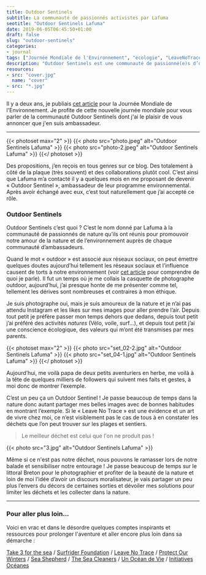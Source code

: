 ```yaml
---
title: Outdoor Sentinels
subtitle: La communauté de passionnés activistes par Lafuma
seotitle: "Outdoor Sentinels Lafuma"
date: 2019-06-05T06:45:50+01:00
draft: false
slug: "outdoor-sentinels"
categories:
- journal
tags: ["Journée Mondiale de l'Environnement", "ecologie", "LeaveNoTrace", "Leave No trace", "environnement", "avenir", "Lafuma", "Outdoor", "Outdoor sentinels", "Lafuma Outdoor Sentinels", "Outdoor Sentinel"]
description: "Outdoor Sentinels est une communauté de passionné(e)s d’outdoor qui désirent partager leurs aventures, tout en sensibilisant à la protection de ces terrains de jeu."
resources:
- src: "cover.jpg"
  name: "cover"
- src: "*.jpg"
---
```


Il y a deux ans, je publiais [cet article](https://gregorymignard.com/journee-mondiale-de-lenvironnement/) pour la Journée Mondiale de l'Environnement. Je profite de cette nouvelle journée mondiale pour vous parler de la communauté Outdoor Sentinels dont j'ai le plaisir de vous annoncer que j'en suis ambassadeur.

***

{{< photoset max="2" >}}
  {{< photo src="photo.jpeg" alt="Outdoor Sentinels Lafuma" >}}
  {{< photo src="photo-2.jpeg" alt="Outdoor Sentinels Lafuma" >}}
{{</ photoset >}}

Des propositions, j’en reçois en tous genres sur ce blog. Des totalement à côté de la plaque (très souvent) et des collaborations plutôt cool. C’est ainsi que Lafuma m’a contacté il y a quelques mois en me proposant de devenir « Outdoor Sentinel », ambassadeur de leur programme environnemental.
Après avoir échangé avec eux, c’est tout naturellement que j’ai accepté ce rôle.

### Outdoor Sentinels

Outdoor Sentinels c’est quoi ?
C’est le nom donné par Lafuma à la communauté de passionnés de nature qu’ils ont réunis pour promouvoir notre amour de la nature et de l’environnement auprès de chaque communauté d’ambassadeurs.

Quand le mot « outdoor » est associé aux réseaux sociaux, on peut émettre quelques doutes aujourd’hui tellement les réseaux sociaux et l’influence causent de torts à notre environnement (voir [cet article](https://www.lesothers.com/outdoor-burnout-cliche-photographie) pour comprendre de quoi je parle).
Il fut un temps où je me collais la casquette de photographe outdoor, aujourd’hui, j’ai presque honte de me présenter comme tel, tellement les dérives sont nombreuses et contraires à mon éthique.

Je suis photographe oui, mais je suis amoureux de la nature et je n’ai pas attendu Instagram et les likes sur mes images pour aller prendre l’air. Depuis tout petit je préfère passer mon temps dehors que dedans, depuis tout petit j’ai préféré des activités *natures* (Vélo, voile, surf...), et depuis tout petit j’ai une conscience écologique, des valeurs qui m’ont été transmises par mes parents.

{{< photoset max="2" >}}
  {{< photo src="set_02-2.jpg" alt="Outdoor Sentinels Lafuma" >}}
  {{< photo src="set_04-1.jpg" alt="Outdoor Sentinels Lafuma" >}}
{{</ photoset >}}

Aujourd’hui, me voilà papa de deux petits aventuriers en herbe, me voilà à la tête de quelques milliers de followers qui suivent mes faits et gestes, à moi donc de montrer l’exemple.

C’est un peu ça un Outdoor Sentinel ! Je passe beaucoup de temps dans la nature donc autant partager mes belles images avec de bonnes habitudes en montrant l’exemple.
Si le « Leave No Trace » est une évidence et un art de vivre chez moi, ce n’est visiblement pas le cas de tous à en constater les déchets que l’on peut trouver sur les plages et sentiers.

> Le meilleur déchet est celui que l'on ne produit pas !

{{< photo src="3.jpg" alt="Outdoor Sentinels Lafuma" >}}

Même si ce n'est pas notre déchet, nous pouvons le ramasser lors de notre balade et sensibiliser notre entourage ! Je passe beaucoup de temps sur le littoral Breton pour le photographier et profiter de la beauté de la nature et loin de moi l’idée d’avoir un discours moralisateur, je vais partager un peu plus l’envers du décors de certaines sorties et dévoiler mes solutions pour limiter les déchets et les collecter dans la nature.

***

### Pour aller plus loin...

Voici en vrac et dans le désordre quelques comptes inspirants et ressources pour prolonger l'aventure et aller encore plus loin dans sa démarche :

[Take 3 for the sea](https://www.instagram.com/take3forthesea/) / [Surfrider Foundation](https://surfrider.eu) / [Leave No Trace](https://lnt.org) / [Protect Our Winters](http://www.protectourwinters.fr) / [Sea Shepherd](http://www.seashepherd.fr) / [The Sea Cleaners](https://www.theseacleaners.org) / [Un Océan de Vie](http://www.unoceandevie.com/fr/) / [Initiatives Océanes](https://www.initiativesoceanes.org)
